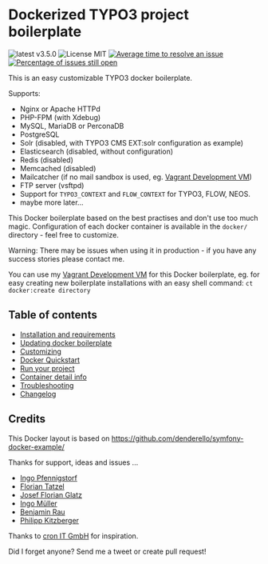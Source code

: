 # Dockerized TYPO3 project boilerplate

![latest v3.5.0](https://img.shields.io/badge/latest-v3.5.0-green.svg?style=flat)
![License MIT](https://img.shields.io/badge/license-MIT-blue.svg?style=flat)
[![Average time to resolve an issue](http://isitmaintained.com/badge/resolution/mblaschke/typo3-docker-boilerplate.svg)](http://isitmaintained.com/project/mblaschke/typo3-docker-boilerplate "Average time to resolve an issue")
[![Percentage of issues still open](http://isitmaintained.com/badge/open/mblaschke/typo3-docker-boilerplate.svg)](http://isitmaintained.com/project/mblaschke/typo3-docker-boilerplate "Percentage of issues still open")

This is an easy customizable TYPO3 docker boilerplate.

Supports:

- Nginx or Apache HTTPd
- PHP-FPM (with Xdebug)
- MySQL, MariaDB or PerconaDB
- PostgreSQL
- Solr (disabled, with TYPO3 CMS EXT:solr configuration as example)
- Elasticsearch (disabled, without configuration)
- Redis (disabled)
- Memcached (disabled)
- Mailcatcher (if no mail sandbox is used, eg. [Vagrant Development VM](https://github.com/mblaschke/vagrant-development))
- FTP server (vsftpd)
- Support for `TYPO3_CONTEXT` and `FLOW_CONTEXT` for TYPO3, FLOW, NEOS.
- maybe more later...

This Docker boilerplate based on the best practises and don't use too much magic.
Configuration of each docker container is available in the `docker/` directory - feel free to customize.

Warning: There may be issues when using it in production - if you have any success stories please contact me.

You can use my [Vagrant Development VM](https://github.com/mblaschke/vagrant-development) for this Docker boilerplate, eg. for easy creating new boilerplate installations with an easy shell command: `ct docker:create directory`

## Table of contents

- [Installation and requirements](/documentation/INSTALL.md)
- [Updating docker boilerplate](/documentation/UPDATE.md)
- [Customizing](/documentation/CUSTOMIZE.md)
- [Docker Quickstart](/documentation/DOCKER-QUICKSTART.md)
- [Run your project](/documentation/DOCKER-STARTUP.md)
- [Container detail info](/documentation/DOCKER-INFO.md)
- [Troubleshooting](/documentation/TROUBLESHOOTING.md)
- [Changelog](/CHANGELOG.md)

## Credits

This Docker layout is based on https://github.com/denderello/symfony-docker-example/

Thanks for support, ideas and issues ...
- [Ingo Pfennigstorf](https://github.com/ipf)
- [Florian Tatzel](https://github.com/PanadeEdu)
- [Josef Florian Glatz](https://github.com/jousch)
- [Ingo Müller](https://github.com/IngoMueller)
- [Benjamin Rau](https://twitter.com/benjamin_rau)
- [Philipp Kitzberger](https://github.com/Kitzberger)

Thanks to [cron IT GmbH](http://www.cron.eu/) for inspiration.

Did I forget anyone? Send me a tweet or create pull request!
